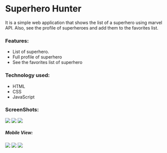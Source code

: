 <h1> Superhero Hunter </h1>

<p> 
    It is a simple web application that shows the list of a superhero using marvel API. 
    Also, see the profile of superheroes and add them to the favorites list.
</p>

<h3> Features: </h3>

<ul>
    <li>List of superhero.</li>
    <li>Full profile of superhero</li>
    <li>See the favorites list of superhero</li>
</ul>

<h3> Technology used: </h3>

<ul>
    <li>HTML</li>
    <li>CSS</li>
    <li>JavaScript</li>
</ul>

<h3> ScreenShots: </h3>

<div>
    <img src="./Screenshots/desktop1.png"  style="display:inline-block"/>
    <img src="./Screenshots/desktop2.png"  style="display:inline-block"/>
    <img src="./Screenshots/desktop3.png"  style="display:inline-block"/>
</div>

<h5> Mobile View: </h5>

<div>
    <img src="./Screenshots/mobile1.jpg"  style="display:inline-block"/>
    <img src="./Screenshots/mobile1.jpg"  style="display:inline-block"/>
    <img src="./Screenshots/mobile1.jpg"  style="display:inline-block"/>
</div>